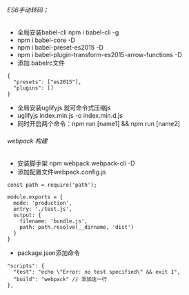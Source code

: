###### ES6手动转码；
* 全局安装babel-cli npm i babel-cli -g
* npm i babel-core -D
* npm i babel-preset-es2015 -D
* npm i babel-plugin-transform-es2015-arrow-functions -D
* 添加.babelrc文件
```
{
  "presets": ["es2015"],
  "plugins": []
}
```
* 全局安装uglifyjs 就可命令式压缩js
* uglifyjs index.min.js -o index.min.d.js
* 同时开启两个命令：npm run [name1] && npm run [name2]
###### webpack 构建
* 安装脚手架 npm webpack webpack-cli -D
* 添加配置文件webpack.config.js
```
const path = require('path');

module.exports = {
  mode: 'production',
  entry: './test.js',
  output: {
    filename: 'bundle.js',
    path: path.resolve(__dirname, 'dist')
  }
}
```
* package.json添加命令
```
"scripts": {
  "test": "echo \"Error: no test specified\" && exit 1",
  "build": "webpack" // 添加这一行
},
```
